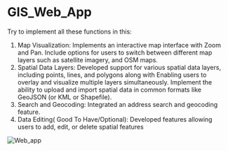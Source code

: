# GIS_Web_App
Try to implement all these functions in this:
1. Map Visualization:
Implements an interactive map interface with Zoom and Pan. Include options 
for users to switch between different map layers such as satellite imagery, and 
OSM maps.
2. Spatial Data Layers:
Developed support for various spatial data layers, including points, lines, and 
polygons along with  Enabling users to overlay and visualize multiple layers simultaneously. 
Implement the ability to upload and import spatial data in common formats like 
GeoJSON (or KML or Shapefile).
3. Search and Geocoding:
 Integrated an address search and geocoding feature.
4. Data Editing( Good To Have/Optional):
 Developed features allowing users to add, edit, or delete spatial features

![Web_app](https://github.com/ansarifareen/GIS_Web_App/assets/113833605/81cd700b-d829-48e6-9193-5ab1734cb147)
